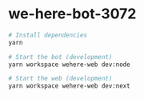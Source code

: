 # we-here-bot-3072

```sh
# Install dependencies
yarn

# Start the bot (development)
yarn workspace wehere-web dev:node

# Start the web (development)
yarn workspace wehere-web dev:next
```

